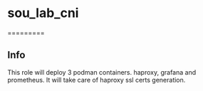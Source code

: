 # sou_lab_cni
=========

## Info

This role will deploy 3 podman containers. haproxy, grafana and prometheus.
It will take care of haproxy ssl certs generation.